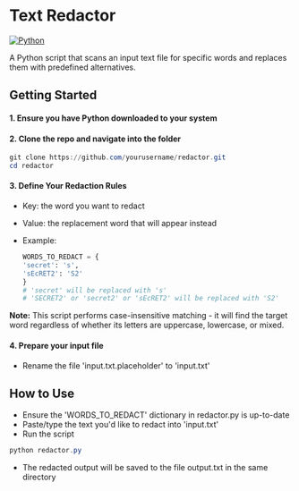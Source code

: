 # Text Redactor

[![Python](https://img.shields.io/badge/Python-3.13.1-3776AB.svg?style=flat&logo=python&logoColor=white)](https://www.python.org)

A Python script that scans an input text file for specific words and replaces them with predefined alternatives.

## Getting Started

#### 1. Ensure you have Python downloaded to your system

#### 2. Clone the repo and navigate into the folder

```powershell
git clone https://github.com/yourusername/redactor.git
cd redactor
```

#### 3. Define Your Redaction Rules

- Key: the word you want to redact
- Value: the replacement word that will appear instead
- Example:

  ```python
  WORDS_TO_REDACT = {
  'secret': 's',
  'sEcRET2': 'S2'
  }
  # 'secret' will be replaced with 's'
  # 'SECRET2' or 'secret2' or 'sEcRET2' will be replaced with 'S2'
  ```

**Note:** This script performs case-insensitive matching - it will find the target word regardless of whether its letters are uppercase, lowercase, or mixed.

#### 4. Prepare your input file

- Rename the file 'input.txt.placeholder' to 'input.txt'

## How to Use

- Ensure the 'WORDS_TO_REDACT' dictionary in redactor.py is up-to-date
- Paste/type the text you'd like to redact into 'input.txt'
- Run the script

```powershell
python redactor.py
```

- The redacted output will be saved to the file output.txt in the same directory
